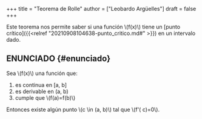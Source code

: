 +++
title = "Teorema de Rolle"
author = ["Leobardo Argüelles"]
draft = false
+++

Este teorema nos permite saber si una función \\(f(x)\\) tiene un [punto crítico]({{<relref "20210908104638-punto_critico.md#" >}})
en un intervalo dado.


## ENUNCIADO {#enunciado}

Sea \\(f(x)\\) una función que:

1.  es continua en [a, b]
2.  es derivable en (a, b)
3.  cumple que \\(f(a)=f(b)\\)

Entonces existe algún punto \\(c \in (a, b)\\) tal que \\(f'( c)=0\\).
